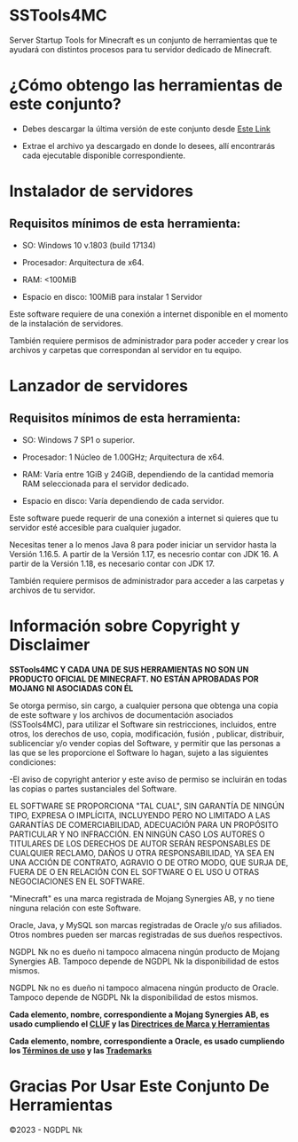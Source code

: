 # **SSTools4MC**
Server Startup Tools for Minecraft es un conjunto de herramientas que te ayudará con distintos procesos para tu servidor dedicado de Minecraft.

# **¿Cómo obtengo las herramientas de este conjunto?**
- Debes descargar la última versión de este conjunto desde [Este Link](https://github.com/NGDPLNk/SSTools4MC/releases/latest)

- Extrae el archivo ya descargado en donde lo desees, allí encontrarás cada ejecutable disponible correspondiente.

# **Instalador de servidores**
## **Requisitos mínimos de esta herramienta:**

- SO: Windows 10 v.1803 (build 17134)

- Procesador: Arquitectura de x64.

- RAM: <100MiB

- Espacio en disco: 100MiB para instalar 1 Servidor


Este software requiere de una conexión a internet disponible en el momento de la instalación de servidores.

También requiere permisos de administrador para poder acceder y crear los archivos y carpetas que correspondan al servidor en tu equipo.

# **Lanzador de servidores**
## **Requisitos mínimos de esta herramienta:**

- SO: Windows 7 SP1 o superior.

- Procesador: 1 Núcleo de 1.00GHz; Arquitectura de x64.

- RAM: Varía entre 1GiB y 24GiB, dependiendo de la cantidad memoria RAM seleccionada para el servidor dedicado.

- Espacio en disco: Varía dependiendo de cada servidor.


Este software puede requerir de una conexión a internet si quieres que tu servidor esté accesible para cualquier jugador.

Necesitas tener a lo menos Java 8 para poder iniciar un servidor hasta la Versión 1.16.5. A partir de la Versión 1.17, es necesrio contar con JDK 16. A partir de la Versión 1.18, es necesario contar con JDK 17.

También requiere permisos de administrador para acceder a las carpetas y archivos de tu servidor.

# **Información sobre Copyright y Disclaimer**

**SSTools4MC Y CADA UNA DE SUS HERRAMIENTAS NO SON UN PRODUCTO OFICIAL DE MINECRAFT. NO ESTÁN APROBADAS POR MOJANG NI ASOCIADAS CON ÉL**

Se otorga permiso, sin cargo, a cualquier persona que obtenga una copia de este software y los archivos de documentación asociados (SSTools4MC), para utilizar el Software sin restricciones, incluidos, entre otros, los derechos de uso, copia, modificación, fusión , publicar, distribuir, sublicenciar y/o vender copias del Software, y permitir que las personas a las que se les proporcione el Software lo hagan, sujeto a las siguientes condiciones:

-El aviso de copyright anterior y este aviso de permiso se incluirán en todas las copias o partes sustanciales del Software.

EL SOFTWARE SE PROPORCIONA "TAL CUAL", SIN GARANTÍA DE NINGÚN TIPO, EXPRESA O IMPLÍCITA, INCLUYENDO PERO NO LIMITADO A LAS GARANTÍAS DE COMERCIABILIDAD, ADECUACIÓN PARA UN PROPÓSITO PARTICULAR Y NO INFRACCIÓN. EN NINGÚN CASO LOS AUTORES O TITULARES DE LOS DERECHOS DE AUTOR SERÁN RESPONSABLES DE CUALQUIER RECLAMO, DAÑOS U OTRA RESPONSABILIDAD, YA SEA EN UNA ACCIÓN DE CONTRATO, AGRAVIO O DE OTRO MODO, QUE SURJA DE, FUERA DE O EN RELACIÓN CON EL SOFTWARE O EL USO U OTRAS NEGOCIACIONES EN EL SOFTWARE.

"Minecraft" es una marca registrada de Mojang Synergies AB, y no tiene ninguna relación con este Software.

Oracle, Java, y MySQL son marcas registradas de Oracle y/o sus afiliados. Otros nombres pueden ser marcas registradas de sus dueños respectivos.

NGDPL Nk no es dueño ni tampoco almacena ningún producto de Mojang Synergies AB. Tampoco depende de NGDPL Nk la disponibilidad de estos mismos.

NGDPL Nk no es dueño ni tampoco almacena ningún producto de Oracle. Tampoco depende de NGDPL Nk la disponibilidad de estos mismos.

**Cada elemento, nombre, correspondiente a Mojang Synergies AB, es usado cumpliendo el [CLUF](https://www.minecraft.net/es-es/eula/) y las [Directrices de Marca y Herramientas](https://account.mojang.com/terms?ref=ft#brand)**

**Cada elemento, nombre, correspondiente a Oracle, es usado cumpliendo los [Términos de uso](https://www.oracle.com/legal/terms.html) y las [Trademarks](https://www.oracle.com/legal/trademarks.html)**

# **Gracias Por Usar Este Conjunto De Herramientas**
©2023 - NGDPL Nk
